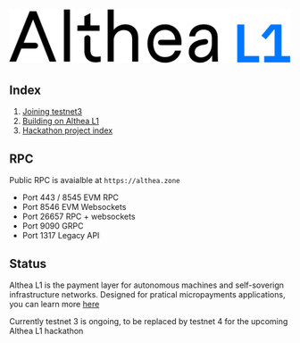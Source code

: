 # ![Althea](./assets/AltheaL1-logo.svg)

## Index

1. [Joining testnet3](/docs/testnet-3-launch.md)
2. [Building on Althea L1](/docs/development/index.md)
3. [Hackathon project index](/docs/hackathon-projects/index.md)

## RPC

Public RPC is avaialble at `https://althea.zone`

* Port 443 / 8545 EVM RPC
* Port 8546 EVM Websockets
* Port 26657 RPC + websockets
* Port 9090 GRPC
* Port 1317 Legacy API

## Status

Althea L1 is the payment layer for autonomous machines and self-soverign infrastructure networks. Designed for pratical micropayments applications, you can learn more [here](https://althea.net)

Currently testnet 3 is ongoing, to be replaced by testnet 4 for the upcoming Althea L1 hackathon 